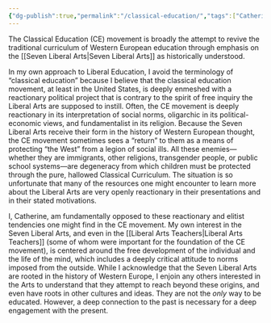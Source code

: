 ```yaml
---
{"dg-publish":true,"permalink":"/classical-education/","tags":["Catherine-Original"],"created":"2025-06-22T18:20:26.022-04:00","updated":"2025-06-23T08:44:10.547-04:00"}
---
```


The Classical Education (CE) movement is broadly the attempt to revive the traditional curriculum of Western European education through emphasis on the [[Seven Liberal Arts\|Seven Liberal Arts]] as historically understood.

In my own approach to Liberal Education, I avoid the terminology of “classical education” because I believe that the classical education movement, at least in the United States, is deeply enmeshed with a reactionary political project that is contrary to the spirit of free inquiry the Liberal Arts are supposed to instill. Often, the CE movement is deeply reactionary in its interpretation of social norms, oligarchic in its political-economic views, and fundamentalist in its religion. Because the Seven Liberal Arts receive their form in the history of Western European thought, the CE movement sometimes sees a “return” to them as a means of protecting “the West” from a legion of social ills. All these enemies—whether they are immigrants, other religions, transgender people, or public school systems—are degeneracy from which children must be protected through the pure, hallowed Classical Curriculum. The situation is so unfortunate that many of the resources one might encounter to learn more about the Liberal Arts are very openly reactionary in their presentations and in their stated motivations.

I, Catherine, am fundamentally opposed to these reactionary and elitist tendencies one might find in the CE movement. My own interest in the Seven Liberal Arts, and even in the [[Liberal Arts Teachers\|Liberal Arts Teachers]] (some of whom were important for the foundation of the CE movement), is centered around the free development of the individual and the life of the mind, which includes a deeply critical attitude to norms imposed from the outside. While I acknowledge that the Seven Liberal Arts are rooted in the history of Western Europe, I enjoin any others interested in the Arts to understand that they attempt to reach beyond these origins, and even have roots in other cultures and ideas. They are not the *only* way to be educated. However, a deep connection to the past is necessary for a deep engagement with the present.
